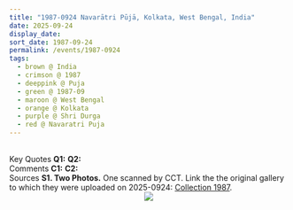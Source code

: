 ```yaml
---
title: "1987-0924 Navarātri Pūjā, Kolkata, West Bengal, India"
date: 2025-09-24
display_date: 
sort_date: 1987-09-24
permalink: /events/1987-0924
tags:
  - brown @ India
  - crimson @ 1987
  - deeppink @ Puja
  - green @ 1987-09
  - maroon @ West Bengal
  - orange @ Kolkata
  - purple @ Shri Durga
  - red @ Navaratri Puja
---
```


<br>

<wave-list>
  <list-title color="DarkSeaGreen" width="55">Key Quotes</list-title>
  <list-item color="BlanchedAlmond" width="280"><b>Q1:</b> <i></i></list-item>
  <list-item color="Lavender" width="280"><b>Q2:</b> <i></i></list-item>
</wave-list>

<br>

<wave-list>
  <list-title color="DarkSeaGreen" width="55">Comments</list-title>
  <list-item color="BlanchedAlmond" width="280"><b>C1:</b> <i></i></list-item>
  <list-item color="Lavender" width="280"><b>C2:</b> <i></i></list-item>
</wave-list>

<br>

<wave-list>
  <list-title color="DarkSeaGreen" width="40">Sources</list-title>
  <list-item color="BlanchedAlmond" width="280"><b>S1. Two Photos.</b> One scanned by CCT. Link the the original gallery to which they were uploaded on 2025-0924: <a href="https://eternalmoments.smugmug.com/Collections/Yogi-Mahajan-Collection/1987">Collection 1987</a>.</list-item>
</wave-list>

<div style="text-align: center"><img src="https://pub-bcc3cbe9b1e94ba1ac28915f7a3900fa.r2.dev/1987-0924_Navaratri_Puja_Kolkata_West_Bengal_India_01_(from_tif)_(Yogi_Mahajan_Collection).jpg" /></div>

